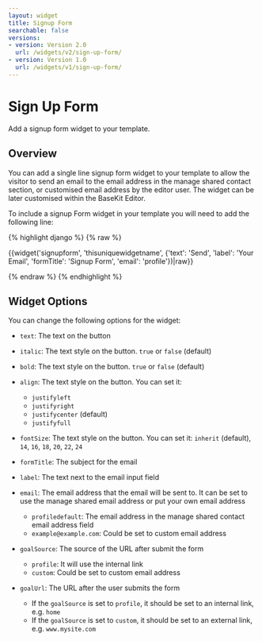 ```yaml
---
layout: widget
title: Signup Form
searchable: false
versions:
- version: Version 2.0
  url: /widgets/v2/sign-up-form/
- version: Version 1.0
  url: /widgets/v1/sign-up-form/
---
```


# Sign Up Form

Add a signup form widget to your template.

## Overview

You can add a single line signup form widget to your template to allow the visitor to send an email to the email address in the manage shared contact section, or customised email address by the editor user. The widget can be later customised within the BaseKit Editor. 

To include a signup Form widget in your template you will need to add the following line:

{% highlight django %}
{% raw %}

  {{widget('signupform', 'thisuniquewidgetname', {'text': 'Send', 'label': 'Your Email', 'formTitle': 'Signup Form', 'email': 'profile'})|raw}}

{% endraw %}
{% endhighlight %}

## Widget Options

You can change the following options for the widget:

* ```text```: The text on the button

* ```italic```: The text style on the button. ```true``` or ```false``` (default)

* ```bold```: The text style on the button. ```true``` or ```false``` (default)

* ```align```: The text style on the button. You can set it:

  * ```justifyleft```
  * ```justifyright```
  * ```justifycenter``` (default)
  * ```justifyfull```

* ```fontSize```: The text style on the button. You can set it: ```inherit``` (default), ```14```, ```16```, ```18```, ```20```, ```22```, ```24```

* ```formTitle```: The subject for the email

* ```label```: The text next to the email input field

* ```email```: The email address that the email will be sent to. It can be set to use the manage shared email address or put your own email address

  * ```profiledefault```: The email address in the manage shared contact email address field
  * ```example@example.com```: Could be set to custom email address

* ```goalSource```: The source of the URL after submit the form

  * ```profile```: It will use the internal link
  * ```custom```: Could be set to custom email address

* ```goalUrl```: The URL after the user submits the form

  * If the ```goalSource``` is set to ```profile```, it should be set to an internal link, e.g. ```home```
  * If the ```goalSource``` is set to ```custom```, it should be set to an external link, e.g. ```www.mysite.com```
